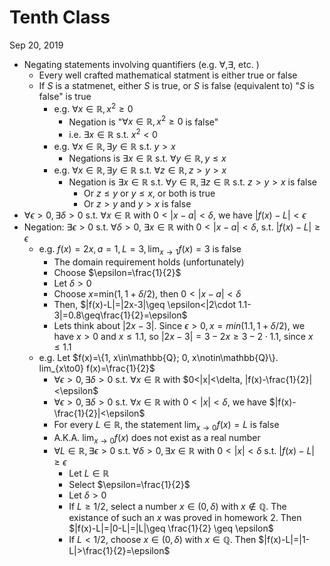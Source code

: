 # Tenth Class
Sep 20, 2019
* Negating statements involving quantifiers (e.g. $\forall, \exists,$ etc. )
  * Every well crafted mathematical statment is either true or false
  * If $S$ is a statmenet, either $S$ is true, or $S$ is false (equivalent to) "$S$ is false" is true
    * e.g. $\forall x\in \mathbb{R}, x^2\geq 0$
      * Negation is "$\forall x\in \mathbb{R}, x^2\geq 0$ is false"
      * i.e. $\exists x\in \mathbb{R}$ s.t. $x^2<0$
    * e.g. $\forall x\in \mathbb{R}, \exists y\in\mathbb{R}$ s.t. $y>x$
      * Negations is $\exists x\in\mathbb{R}$ s.t. $\forall y\in\mathbb{R}, y\leq x$
    * e.g. $\forall x\in\mathbb{R}, \exists y\in\mathbb{R}$ s.t. $\forall z\in\mathbb{R}, z>y>x$
      * Negation is $\exists x\in\mathbb{R}$ s.t. $\forall y\in\mathbb{R}, \exists z\in\mathbb{R}$ s.t. $z>y>x$ is false
        * Or $z\leq y$ or $y\leq x$, or both is true
        * Or $z>y$ and $y>x$ is false
* $\forall \epsilon>0, \exists \delta>0$ s.t. $\forall x\in\mathbb{R}$ with $0<|x-a|<\delta$, we have $|f(x)-L|<\epsilon$
* Negation: $\exists \epsilon>0$ s.t. $\forall \delta>0$, $\exists x\in\mathbb{R}$ with $0<|x-a|<\delta$, s.t. $|f(x)-L|\geq \epsilon$
  * e.g. $f(x)=2x, a=1, L=3, \lim_{x\to 1} f(x) = 3$ is false
    * The domain requirement holds (unfortunately)
    * Choose $\epsilon=\frac{1}{2}$
    * Let $\delta>0$
    * Choose $x=$min$(1, 1+\delta/2)$, then $0<|x-a|<\delta$
    * Then, $|f(x)-L|=|2x-3|\geq \epsilon<|2\cdot 1.1-3|=0.8\geq\frac{1}{2}=\epsilon$
    * Lets think about $|2x-3|$. Since $\epsilon>0, x=min(1.1, 1+\delta/2)$, we have $x>0$ and $x\leq 1.1$, so $|2x-3|=3-2x\geq 3-2\cdot 1.1$, since $x\leq 1.1$
  * e.g. Let $f(x)=\{1, x\in\mathbb{Q}; 0, x\notin\mathbb{Q}\}. lim_{x\to0} f(x)=\frac{1}{2}$
    * $\forall \epsilon>0, \exists \delta>0$ s.t. $\forall x\in\mathbb{R}$ with $0<|x|<\delta, |f(x)-\frac{1}{2}|<\epsilon$
    *  $\forall \epsilon>0, \exists \delta>0$ s.t. $\forall x\in\mathbb{R}$ with $0<|x|<\delta$, we have $|f(x)-\frac{1}{2}|<\epsilon$
    *  For every $L\in\mathbb{R}$, the statement $\lim_{x\to 0} f(x)=L$ is false
    * A.K.A. $\lim_{x\to 0} f(x)$ does not exist as a real number
    * $\forall L\in\mathbb{R}, \exists \epsilon > 0$ s.t. $\forall \delta>0, \exists x\in\mathbb{R}$ with $0<|x|<\delta$ s.t. $|f(x)-L|\geq \epsilon$
      * Let $L\in\mathbb{R}$
      * Select $\epsilon=\frac{1}{2}$
      * Let $\delta>0$
      * If $L\geq 1/2$, select a number $x\in(0, \delta)$ with $x\notin\mathbb{Q}$. The existance of such an $x$ was proved in homework 2. Then $|f(x)-L|=|0-L|=|L|\geq \frac{1}{2} \geq \epsilon$
      * If $L<1/2$, choose $x\in(0, \delta)$ with $x\in \mathbb{Q}$. Then $|f(x)-L|=|1-L|>\frac{1}{2}=\epsilon$








